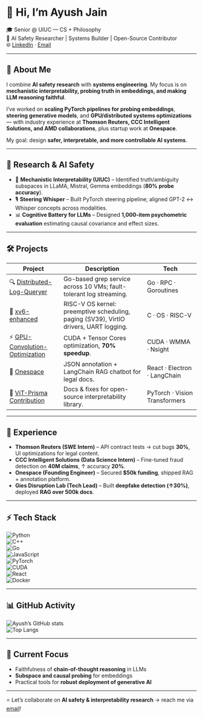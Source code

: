 # 👋 Hi, I’m Ayush Jain  

🎓 Senior @ UIUC — CS + Philosophy  
🔬 AI Safety Researcher | Systems Builder | Open-Source Contributor  
🌐 [LinkedIn](https://www.linkedin.com/in/ayush-jain-uiuc) · [Email](mailto:jain18ayush@gmail.com)  

---

## 🧭 About Me  

I combine **AI safety research** with **systems engineering**. My focus is on **mechanistic interpretability, probing truth in embeddings, and making LLM reasoning faithful**.  

I’ve worked on **scaling PyTorch pipelines for probing embeddings**, **steering generative models**, and **GPU/distributed systems optimizations** — with industry experience at **Thomson Reuters, CCC Intelligent Solutions, and AMD collaborations**, plus startup work at **Onespace**.  

My goal: design **safer, interpretable, and more controllable AI systems**.  

---

## 🔬 Research & AI Safety  

- 🧩 **Mechanistic Interpretability (UIUC)** – Identified truth/ambiguity subspaces in LLaMA, Mistral, Gemma embeddings (**80% probe accuracy**).  
- 🎙 **Steering Whisper** – Built PyTorch steering pipeline; aligned GPT-2 ↔ Whisper concepts across modalities.  
- 📊 **Cognitive Battery for LLMs** – Designed **1,000-item psychometric evaluation** estimating causal covariance and effect sizes.  

---

## 🛠️ Projects  

| Project | Description | Tech |
|---------|-------------|------|
| 🔍 [Distributed-Log-Queryer](https://github.com/jain18ayush/Distributed-Log-Queryer) | Go-based grep service across 10 VMs; fault-tolerant log streaming. | Go · RPC · Goroutines |
| 🧩 [xv6-enhanced](https://github.com/jain18ayush/xv6-enhanced) | RISC-V OS kernel: preemptive scheduling, paging (SV39), VirtIO drivers, UART logging. | C · OS · RISC-V |
| ⚡ [GPU-Convolution-Optimization](https://github.com/jain18ayush/GPU-Convolution-Optimization) | CUDA + Tensor Cores optimization, **70% speedup**. | CUDA · WMMA · Nsight |
| 📝 [Onespace](https://github.com/onespace-ai) | JSON annotation + LangChain RAG chatbot for legal docs. | React · Electron · LangChain |
| 📖 [ViT-Prisma Contribution](https://github.com/Prisma-Multimodal/ViT-Prisma/pull/102) | Docs & fixes for open-source interpretability library. | PyTorch · Vision Transformers |

---

## 💼 Experience  

- **Thomson Reuters (SWE Intern)** – API contract tests → cut bugs **30%**, UI optimizations for legal content.  
- **CCC Intelligent Solutions (Data Science Intern)** – Fine-tuned fraud detection on **40M claims**, ↑ accuracy **20%**.  
- **Onespace (Founding Engineer)** – Secured **$50k funding**, shipped RAG + annotation platform.  
- **Gies Disruption Lab (Tech Lead)** – Built **deepfake detection (↑30%)**, deployed **RAG over 500k docs**.  

---

## ⚡ Tech Stack  

![Python](https://img.shields.io/badge/-Python-3776AB?logo=python&logoColor=white)  
![C++](https://img.shields.io/badge/-C++-00599C?logo=cplusplus&logoColor=white)  
![Go](https://img.shields.io/badge/-Go-00ADD8?logo=go&logoColor=white)  
![JavaScript](https://img.shields.io/badge/-JavaScript-F7DF1E?logo=javascript&logoColor=black)  
![PyTorch](https://img.shields.io/badge/-PyTorch-EE4C2C?logo=pytorch&logoColor=white)  
![CUDA](https://img.shields.io/badge/-CUDA-76B900?logo=nvidia&logoColor=white)  
![React](https://img.shields.io/badge/-React-61DAFB?logo=react&logoColor=black)  
![Docker](https://img.shields.io/badge/-Docker-2496ED?logo=docker&logoColor=white)  

---

## 📊 GitHub Activity  

![Ayush’s GitHub stats](https://github-readme-stats.vercel.app/api?username=jain18ayush&show_icons=true&theme=tokyonight)  
![Top Langs](https://github-readme-stats.vercel.app/api/top-langs/?username=jain18ayush&layout=compact&theme=tokyonight)  

---

## 🌱 Current Focus  

- Faithfulness of **chain-of-thought reasoning** in LLMs  
- **Subspace and causal probing** for embeddings  
- Practical tools for **robust deployment of generative AI**  

---

⭐️ Let’s collaborate on **AI safety & interpretability research** → reach me via [email](mailto:jain18ayush@gmail.com)!
